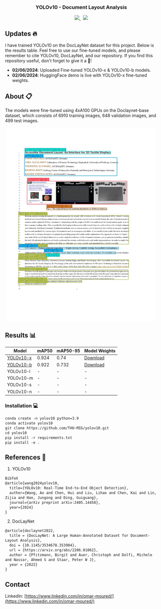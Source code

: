 <div align="center">

<h3 align="center">YOLOv10 - Document Layout Analysis</h3>
</div>

<p align="center">
  <a href="https://huggingface.co/spaces/omoured/YOLOv10-Document-Layout-Analysis">
    <img src="https://img.shields.io/badge/%F0%9F%A4%97%20Hugging%20Face-Models-blue"/>
  </a>
  &nbsp;
  <a href="https://colab.research.google.com/github/moured/YOLOv10-Document-Layout-Analysis/blob/main/demo.ipynb">
    <img src="https://colab.research.google.com/assets/colab-badge.svg"/>
  </a>
</p>

<!--
  <p align="center">
    Trained on DocLayNet dataset
    <br />
    <a href="https://huggingface.co/spaces/linhdo/document-layout-analysis">Live HuggingFace Demo</a>
    ·
    <a href="https://github.com/THU-MIG/yolov10">Visit YOLOv10</a>
    ·
    <a href="https://github.com/LynnHaDo/Document-Layout-Analysis/issues">Request Feature or Report Problem</a>
  </p>
</div>
-->

## Updates 🔥

I have trained YOLOv10 on the DocLayNet dataset for this project. Below is the results table. Feel free to use our fine-tuned models, and please remember to cite YOLOv10, DocLayNet, and our repository. If you find this repository useful, don't forget to give it a 🌟!

- **02/06/2024**: Uploaded Fine-tuned YOLOv10-x & YOLOv10-b models.
- **02/06/2024**: HuggingFace demo is live with YOLOv10-x fine-tuned weights.
  
<!-- ABOUT THE PROJECT -->
## About 📋

The models were fine-tuned using 4xA100 GPUs on the Doclaynet-base dataset, which consists of 6910 training images, 648 validation images, and 499 test images.

<p align="center">
  <img src="images/samples.gif" height="640"/>
</p>

## Results 📊
| Model   | mAP50 | mAP50-95 | Model Weights |
|---------|-------|----------|---------------|
| [YOLOv10-x](https://github.com/moured/YOLOv10-Document-Layout-Analysis/releases/download/doclaynet_weights/yolov10x_best.pt) | 0.924 | 0.74 | [Download](https://github.com/moured/YOLOv10-Document-Layout-Analysis/releases/download/doclaynet_weights/yolov10x_best.pt) |
| [YOLOv10-b](https://github.com/moured/YOLOv10-Document-Layout-Analysis/releases/download/doclaynet_weights/yolov10b_best.pt) | 0.922 | 0.732 | [Download](https://github.com/moured/YOLOv10-Document-Layout-Analysis/releases/download/doclaynet_weights/yolov10b_best.pt) |
| YOLOv10-l | - | - | - |
| YOLOv10-m | - | - | - |
| YOLOv10-s | - | - | - |
| YOLOv10-n | - | - | - |

### Installation 💻
```
conda create -n yolov10 python=3.9
conda activate yolov10
git clone https://github.com/THU-MIG/yolov10.git
cd yolov10
pip install -r requirements.txt
pip install -e .
```

## References 📝

1. YOLOv10
```
BibTeX
@article{wang2024yolov10,
  title={YOLOv10: Real-Time End-to-End Object Detection},
  author={Wang, Ao and Chen, Hui and Liu, Lihao and Chen, Kai and Lin, Zijia and Han, Jungong and Ding, Guiguang},
  journal={arXiv preprint arXiv:2405.14458},
  year={2024}
}
```

   
2. DocLayNet
```
@article{doclaynet2022,
  title = {DocLayNet: A Large Human-Annotated Dataset for Document-Layout Analysis},  
  doi = {10.1145/3534678.353904},
  url = {https://arxiv.org/abs/2206.01062},
  author = {Pfitzmann, Birgit and Auer, Christoph and Dolfi, Michele and Nassar, Ahmed S and Staar, Peter W J},
  year = {2022}
}
```

## Contact
LinkedIn: [https://www.linkedin.com/in/omar-moured/](https://www.linkedin.com/in/omar-moured/)
